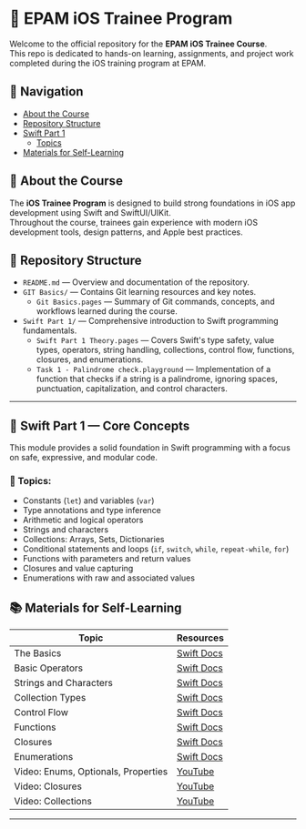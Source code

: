# 📱 EPAM iOS Trainee Program

Welcome to the official repository for the **EPAM iOS Trainee Course**.  
This repo is dedicated to hands-on learning, assignments, and project work completed during the iOS training program at EPAM.

## 🧭 Navigation

- [About the Course](#-about-the-course)
- [Repository Structure](#-repository-structure)
- [Swift Part 1](#-swift-part-1--core-concepts-covered)
  - [Topics](#-topics)
- [Materials for Self-Learning](#-materials-for-self-learning)

## 🚀 About the Course

The **iOS Trainee Program** is designed to build strong foundations in iOS app development using Swift and SwiftUI/UIKit.  
Throughout the course, trainees gain experience with modern iOS development tools, design patterns, and Apple best practices.

## 📂 Repository Structure

- `README.md` — Overview and documentation of the repository.  
- `GIT Basics/` — Contains Git learning resources and key notes.  
  - `Git Basics.pages` — Summary of Git commands, concepts, and workflows learned during the course.  
- `Swift Part 1/` — Comprehensive introduction to Swift programming fundamentals.  
  - `Swift Part 1 Theory.pages` — Covers Swift's type safety, value types, operators, string handling, collections, control flow, functions, closures, and enumerations.
  - `Task 1 - Palindrome check.playground` — Implementation of a function that checks if a string is a palindrome, ignoring spaces, punctuation, capitalization, and control characters.

---

## 🧠 Swift Part 1 — Core Concepts

This module provides a solid foundation in Swift programming with a focus on safe, expressive, and modular code.

### 📌 Topics:
- Constants (`let`) and variables (`var`)
- Type annotations and type inference
- Arithmetic and logical operators
- Strings and characters
- Collections: Arrays, Sets, Dictionaries
- Conditional statements and loops (`if`, `switch`, `while`, `repeat-while`, `for`)
- Functions with parameters and return values
- Closures and value capturing
- Enumerations with raw and associated values

## 📚 Materials for Self-Learning

| Topic | Resources |
|-------|-----------|
| The Basics | [Swift Docs](https://docs.swift.org/swift-book/documentation/the-swift-programming-language/thebasics/) |
| Basic Operators | [Swift Docs](https://docs.swift.org/swift-book/documentation/the-swift-programming-language/basicoperators) |
| Strings and Characters | [Swift Docs](https://docs.swift.org/swift-book/documentation/the-swift-programming-language/stringsandcharacters/) |
| Collection Types | [Swift Docs](https://docs.swift.org/swift-book/documentation/the-swift-programming-language/collectiontypes) |
| Control Flow | [Swift Docs](https://docs.swift.org/swift-book/documentation/the-swift-programming-language/controlflow) |
| Functions | [Swift Docs](https://docs.swift.org/swift-book/documentation/the-swift-programming-language/functions) |
| Closures | [Swift Docs](https://docs.swift.org/swift-book/documentation/the-swift-programming-language/closures) |
| Enumerations | [Swift Docs](https://docs.swift.org/swift-book/documentation/the-swift-programming-language/enumerations) |
| Video: Enums, Optionals, Properties | [YouTube](https://youtu.be/ecBhz5YITG4) |
| Video: Closures | [YouTube](https://youtu.be/DqqrkbU6Csc) |
| Video: Collections | [YouTube](https://youtu.be/N0HDxnj8zuo) |

---
